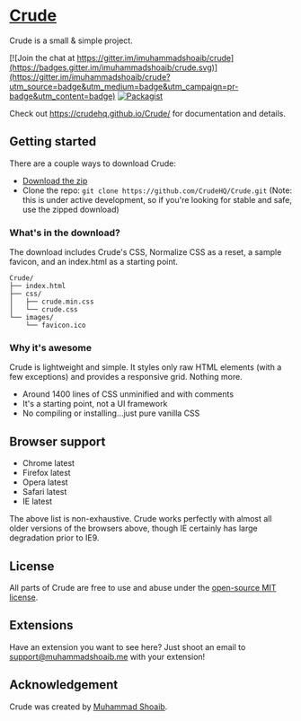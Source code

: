 # [Crude](https://crudehq.github.io/Crude/)
Crude is a small & simple project.

[![Join the chat at https://gitter.im/imuhammadshoaib/crude](https://badges.gitter.im/imuhammadshoaib/crude.svg)](https://gitter.im/imuhammadshoaib/crude?utm_source=badge&utm_medium=badge&utm_campaign=pr-badge&utm_content=badge)  [![Packagist](https://img.shields.io/packagist/l/doctrine/orm.svg)](https://github.com/imuhammadshoaib/Crude/blob/master/LICENSE)

Check out <https://crudehq.github.io/Crude/> for documentation and details.

## Getting started

There are a couple ways to download Crude:
- [Download the zip](https://github.com/CrudeHQ/Crude/archive/master.zip)
- Clone the repo: `git clone https://github.com/CrudeHQ/Crude.git` (Note: this is under active development, so if you're looking for stable and safe, use the zipped download)


### What's in the download?

The download includes Crude's CSS, Normalize CSS as a reset, a sample favicon, and an index.html as a starting point.

```
Crude/
├── index.html
├── css/
│   ├── crude.min.css
│   └── crude.css
└── images/
    └── favicon.ico

```

### Why it's awesome

Crude is lightweight and simple. It styles only raw HTML elements (with a few exceptions) and provides a responsive grid. Nothing more.
- Around 1400 lines of CSS unminified and with comments
- It's a starting point, not a UI framework
- No compiling or installing...just pure vanilla CSS


## Browser support

- Chrome latest
- Firefox latest
- Opera latest
- Safari latest
- IE latest

The above list is non-exhaustive. Crude works perfectly with almost all older versions of the browsers above, though IE certainly has large degradation prior to IE9.


## License

All parts of Crude are free to use and abuse under the [open-source MIT license](https://github.com/CrudeHQ/Crude/blob/master/LICENSE).


## Extensions

Have an extension you want to see here? Just shoot an email to support@muhammadshoaib.me with your extension!



## Acknowledgement

Crude was created by [Muhammad Shoaib](https://twitter.com/idavidquetta).
